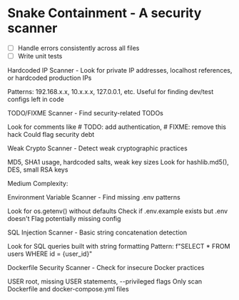 # Snake Containment - A security scanner


- [ ] Handle errors consistently across all files
- [ ] Write unit tests

Hardcoded IP Scanner - Look for private IP addresses, localhost references, or hardcoded production IPs

Patterns: 192.168.x.x, 10.x.x.x, 127.0.0.1, etc.
Useful for finding dev/test configs left in code


TODO/FIXME Scanner - Find security-related TODOs

Look for comments like # TODO: add authentication, # FIXME: remove this hack
Could flag security debt


Weak Crypto Scanner - Detect weak cryptographic practices

MD5, SHA1 usage, hardcoded salts, weak key sizes
Look for hashlib.md5(), DES, small RSA keys



Medium Complexity:

Environment Variable Scanner - Find missing .env patterns

Look for os.getenv() without defaults
Check if .env.example exists but .env doesn't
Flag potentially missing config


SQL Injection Scanner - Basic string concatenation detection

Look for SQL queries built with string formatting
Pattern: f"SELECT * FROM users WHERE id = {user_id}"


Dockerfile Security Scanner - Check for insecure Docker practices

USER root, missing USER statements, --privileged flags
Only scan Dockerfile and docker-compose.yml files